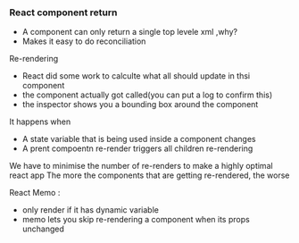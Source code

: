 ### React component return

- A component can only return a single top levele xml ,why?
- Makes it easy to do reconciliation

Re-rendering
- React did some work to calculte what all should update in thsi component
- the component actually got called(you can put a log to confirm this)
- the inspector shows you a bounding box around the component

It happens when
- A state variable that is being used inside a component changes
- A prent compoentn re-render triggers all children re-rendering

We have to minimise the number of re-renders to make a highly optimal react app
The more the components that are getting re-rendered, the worse

React Memo : 
- only render if it has dynamic variable
- memo lets you skip re-rendering a component when its props unchanged

